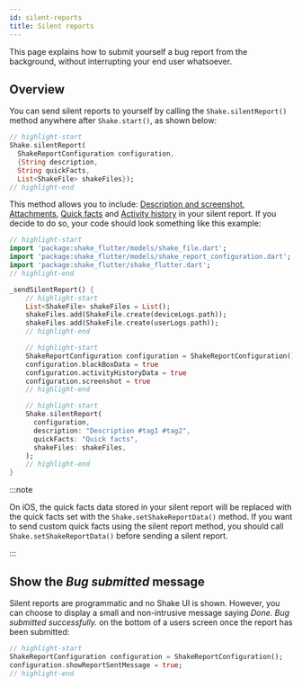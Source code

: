 ```yaml
---
id: silent-reports
title: Silent reports
---
```

This page explains how to submit yourself a bug report from the background, without interrupting your end user whatsoever.

## Overview
You can send silent reports to yourself by calling the `Shake.silentReport()` method anywhere after `Shake.start()`, as shown below:

```dart title="lib/main.dart"
// highlight-start
Shake.silentReport(
  ShakeReportConfiguration configuration,
  {String description,
  String quickFacts,
  List<ShakeFile> shakeFiles});
// highlight-end
```

This method allows you to include: [Description and screenshot](flutter/screenshot.md), [Attachments](flutter/attachments.md), [Quick facts](flutter/quick-facts.md) and [Activity history](flutter/activity.md) in your silent report.
If you decide to do so, your code should look something like this example:

```dart title="lib/main.dart"
// highlight-start
import 'package:shake_flutter/models/shake_file.dart';
import 'package:shake_flutter/models/shake_report_configuration.dart';
import 'package:shake_flutter/shake_flutter.dart';
// highlight-end

_sendSilentReport() {
    // highlight-start
    List<ShakeFile> shakeFiles = List();
    shakeFiles.add(ShakeFile.create(deviceLogs.path));
    shakeFiles.add(ShakeFile.create(userLogs.path));
    // highlight-end

    // highlight-start
    ShakeReportConfiguration configuration = ShakeReportConfiguration();
    configuration.blackBoxData = true
    configuration.activityHistoryData = true
    configuration.screenshot = true
    // highlight-end

    // highlight-start
    Shake.silentReport(
      configuration,
      description: "Description #tag1 #tag2",
      quickFacts: "Quick facts",
      shakeFiles: shakeFiles,
    );
    // highlight-end
}
```

:::note

On iOS, the quick facts data stored in your silent report will be replaced with the quick facts set with the `Shake.setShakeReportData()` method.
If you want to send custom quick facts using the silent report method, you should call `Shake.setShakeReportData()` before sending a silent report.

:::

## Show the *Bug submitted* message
Silent reports are programmatic and no Shake UI is shown.
However, you can choose to display a small and non-intrusive message saying
*Done. Bug submitted successfully.* on the bottom of a users screen once the report has been submitted:

```dart title="lib/main.dart"
// highlight-start
ShakeReportConfiguration configuration = ShakeReportConfiguration();
configuration.showReportSentMessage = true;
// highlight-end
```
